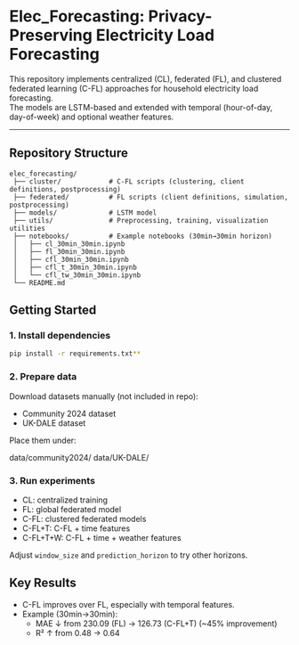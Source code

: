 # Elec_Forecasting: Privacy-Preserving Electricity Load Forecasting

This repository implements centralized (CL), federated (FL), and clustered federated learning (C-FL) approaches for household electricity load forecasting.  
The models are LSTM-based and extended with temporal (hour-of-day, day-of-week) and optional weather features.

---

## Repository Structure
```
elec_forecasting/
 ├── cluster/            # C-FL scripts (clustering, client definitions, postprocessing)
 ├── federated/          # FL scripts (client definitions, simulation, postprocessing)
 ├── models/             # LSTM model
 ├── utils/              # Preprocessing, training, visualization utilities
 ├── notebooks/          # Example notebooks (30min→30min horizon)
 │   ├── cl_30min_30min.ipynb
 │   ├── fl_30min_30min.ipynb
 │   ├── cfl_30min_30min.ipynb
 │   ├── cfl_t_30min_30min.ipynb
 │   └── cfl_tw_30min_30min.ipynb
 └── README.md
```

## Getting Started

### 1. Install dependencies
```bash
pip install -r requirements.txt**
```

### 2. Prepare data

Download datasets manually (not included in repo):

- Community 2024 dataset
- UK-DALE dataset

Place them under:

data/community2024/
data/UK-DALE/

### 3. Run experiments

- CL: centralized training
- FL: global federated model
- C-FL: clustered federated models
- C-FL+T: C-FL + time features
- C-FL+T+W: C-FL + time + weather features

Adjust `window_size` and `prediction_horizon` to try other horizons.

## Key Results

- C-FL improves over FL, especially with temporal features.
- Example (30min→30min):
  - MAE ↓ from 230.09 (FL) → 126.73 (C-FL+T) (~45% improvement)
  - R² ↑ from 0.48 → 0.64
